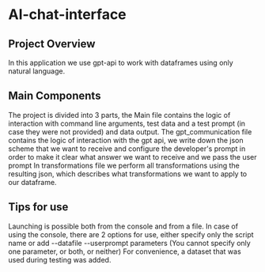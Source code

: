 # AI-chat-interface
## Project Overview
In this application we use gpt-api to work with dataframes using only natural language.

## Main Components
The project is divided into 3 parts, the Main file contains the logic of interaction with command line arguments, test data and a test prompt (in case they were not provided) and data output. 
The gpt_communication file contains the logic of interaction with the gpt api, we write down the json scheme that we want to receive and configure the developer's prompt in order to make it clear what answer we want to receive and we pass the user prompt
In transformations file we perform all transformations using the resulting json, which describes what transformations we want to apply to our dataframe.
## Tips for use
Launching is possible both from the console and from a file. In case of using the console, there are 2 options for use, either specify only the script name or add --datafile --userprompt parameters (You cannot specify only one parameter, or both, or neither)
For convenience, a dataset that was used during testing was added.